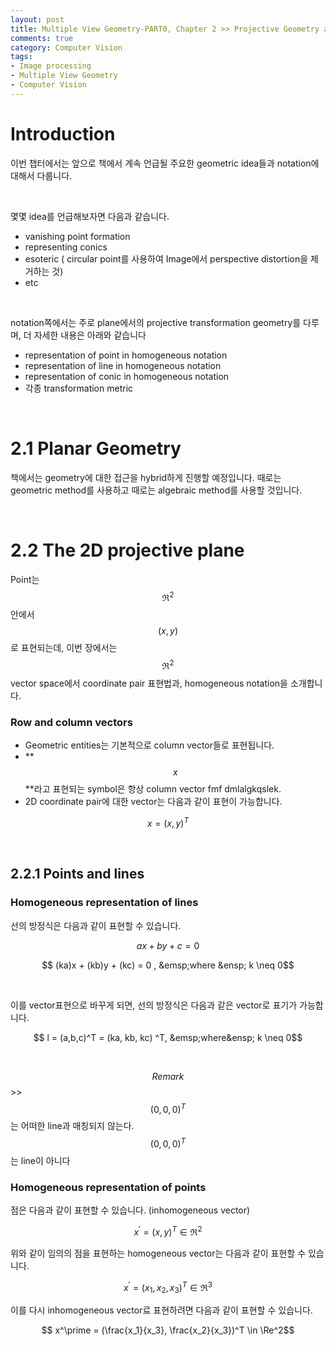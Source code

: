```yaml
---
layout: post
title: Multiple View Geometry-PART0, Chapter 2 >> Projective Geometry and Transformations of 2D
comments: true
category: Computer Vision
tags:
- Image processing
- Multiple View Geometry
- Computer Vision
---
```




# Introduction

이번 챕터에서는 앞으로 책에서 계속 언급될 주요한 geometric idea들과 notation에 대해서 다룹니다.

<br/>

몇몇 idea를 언급해보자면 다음과 같습니다.

* vanishing point formation
* representing conics
* esoteric ( circular point를 사용하여 Image에서 perspective distortion을 제거하는 것)
* etc

<br/>

notation쪽에서는 주로 plane에서의 projective transformation geometry를 다루며, 더 자세한 내용은 아래와 같습니다



* representation of point in homogeneous notation
* representation of line in homogeneous notation
* representation of conic in homogeneous notation
* 각종 transformation metric

<br/>

# 2.1 Planar Geometry

책에서는 geometry에 대한 접근을 hybrid하게 진행할 예정입니다. 때로는 geometric method를 사용하고 때로는 algebraic method를 사용할 것입니다.

<br/>

# 2.2 The 2D projective plane

Point는 $$ \Re^2 $$안에서 $$ (x,y) $$로 표현되는데, 이번 장에서는 $$ \Re^2 $$ vector space에서 coordinate pair  표현법과, homogeneous notation을 소개합니다.



### Row and column vectors

* Geometric entities는 기본적으로 column vector들로 표현됩니다.
* **$$ x $$**라고 표현되는 symbol은 항상 column vector fmf dmlalgkqslek.
* 2D coordinate pair에 대한 vector는 다음과 같이 표현이 가능합니다.



$$ x  =  (x,y)^T $$

<br/>

## 2.2.1 Points and lines

### Homogeneous representation of lines

선의 방정식은 다음과 같이 표현할 수 있습니다.

$$  ax+by+c = 0 $$

<p align="center">

$$ (ka)x + (kb)y + (kc) = 0 , &emsp;where &ensp; k \neq 0$$

</p>

<br/>

이를 vector표현으로 바꾸게 되면, 선의 방정식은 다음과 같은 vector로 표기가 가능합니다.

<p align="center">

$$ l = (a,b,c)^T =  (ka, kb, kc) ^T, &emsp;where&ensp; k \neq 0$$

</p>

<br/>

$$ Remark $$>> $$ (0, 0, 0)^T $$는 어떠한 line과 매칭되지 않는다. $$ (0, 0, 0)^T $$는 line이 아니다



### Homogeneous representation of points

점은 다음과 같이 표현할 수 있습니다. (inhomogeneous vector)

$$ x^\prime = (x,y)^T \in \Re^2$$



위와 같이 임의의 점을 표현하는 homogeneous vector는 다음과 같이 표현할 수 있습니다.

$$ x^\prime = (x_1, x_2, x_3)^T \in \Re^3$$



이를 다시 inhomogeneous vector료 표현하려면 다음과 같이 표현할 수 있습니다.

$$ x^\prime = (\frac{x_1}{x_3}, \frac{x_2}{x_3})^T \in \Re^2$$